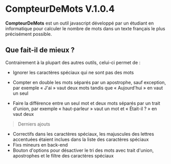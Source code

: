 # CompteurDeMots V.1.0.4

**CompteurDeMots** est un outil javascript développé par un étudiant en informatique pour calculer le nombre de mots dans un texte français le plus précisément possible.

## Que fait-il de mieux ?

Contrairement à la plupart des autres outils, celui-ci permet de :

 - Ignorer les caractères spéciaux qui ne sont pas des mots
 
 - Compter en double les mots séparés par un apostrophe, sauf exception,  par exemple « J'ai » vaut deux mots tandis que « Aujourd'hui » en vaut un seul
 
 - Faire la différence entre un seul mot et deux mots séparés par un trait d'union, par exemple « haut-parleur » vaut un mot et « Était-il ? » en vaut deux

> Derniers ajouts

 - Correctifs dans les caractères spéciaux, les majuscules des lettres accentuées étaient inclues dans la liste des caractères spéciaux
 - Fixs mineurs en back-end
 - Bouton d'options pour désactiver le tri des mots avec trait d'union, apostrophes et le filtre des caractères spéciaux

